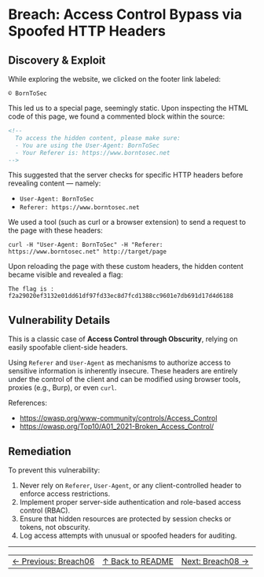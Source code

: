 # Breach: Access Control Bypass via Spoofed HTTP Headers

## Discovery & Exploit

While exploring the website, we clicked on the footer link labeled:

``© BornToSec``

This led us to a special page, seemingly static. Upon inspecting the HTML code of this page, we found a commented block within the source:

```html
<!-- 
  To access the hidden content, please make sure:
  - You are using the User-Agent: BornToSec
  - Your Referer is: https://www.borntosec.net
-->
```

This suggested that the server checks for specific HTTP headers before revealing content — namely:

- `User-Agent: BornToSec`
- `Referer: https://www.borntosec.net`

We used a tool (such as curl or a browser extension) to send a request to the page with these headers:

``curl -H "User-Agent: BornToSec" -H "Referer: https://www.borntosec.net" http://target/page``

Upon reloading the page with these custom headers, the hidden content became visible and revealed a flag:

``The flag is : f2a29020ef3132e01dd61df97fd33ec8d7fcd1388cc9601e7db691d17d4d6188``

## Vulnerability Details

This is a classic case of **Access Control through Obscurity**, relying on easily spoofable client-side headers.

Using `Referer` and `User-Agent` as mechanisms to authorize access to sensitive information is inherently insecure. These headers are entirely under the control of the client and can be modified using browser tools, proxies (e.g., Burp), or even `curl`.

References:

- https://owasp.org/www-community/controls/Access_Control
- https://owasp.org/Top10/A01_2021-Broken_Access_Control/

## Remediation

To prevent this vulnerability:

1. Never rely on `Referer`, `User-Agent`, or any client-controlled header to enforce access restrictions.
2. Implement proper server-side authentication and role-based access control (RBAC).
3. Ensure that hidden resources are protected by session checks or tokens, not obscurity.
4. Log access attempts with unusual or spoofed headers for auditing.

---

<table width="100%">
  <tr>
    <td align="left"><a href="../Breach06_*/Ressources/writeup.md">← Previous: Breach06</a></td>
    <td align="center"><a href="../../README.md">↑ Back to README</a></td>
    <td align="right"><a href="../Breach08_*/Ressources/writeup.md">Next: Breach08 →</a></td>
  </tr>
</table>
